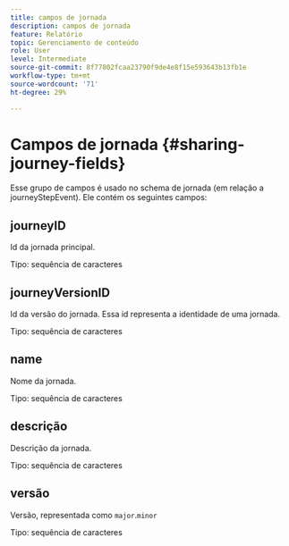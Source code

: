 ```yaml
---
title: campos de jornada
description: campos de jornada
feature: Relatório
topic: Gerenciamento de conteúdo
role: User
level: Intermediate
source-git-commit: 8f77802fcaa23790f9de4e8f15e593643b13fb1e
workflow-type: tm+mt
source-wordcount: '71'
ht-degree: 29%

---
```


# Campos de jornada {#sharing-journey-fields}

Esse grupo de campos é usado no schema de jornada (em relação a journeyStepEvent). Ele contém os seguintes campos:

## journeyID

Id da jornada principal.

Tipo: sequência de caracteres

## journeyVersionID

Id da versão do jornada. Essa id representa a identidade de uma jornada.

Tipo: sequência de caracteres

## name

Nome da jornada.

Tipo: sequência de caracteres

## descrição

Descrição da jornada.

Tipo: sequência de caracteres

## versão

Versão, representada como `major`.`minor`

Tipo: sequência de caracteres
